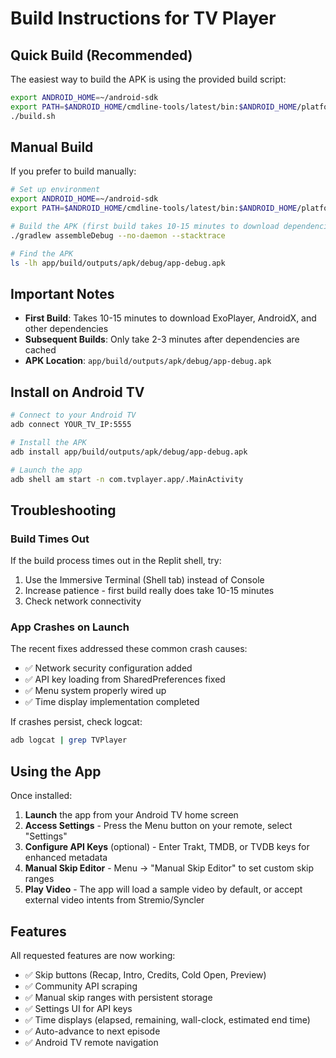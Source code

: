 # Build Instructions for TV Player

## Quick Build (Recommended)

The easiest way to build the APK is using the provided build script:

```bash
export ANDROID_HOME=~/android-sdk
export PATH=$ANDROID_HOME/cmdline-tools/latest/bin:$ANDROID_HOME/platform-tools:$PATH
./build.sh
```

## Manual Build

If you prefer to build manually:

```bash
# Set up environment
export ANDROID_HOME=~/android-sdk
export PATH=$ANDROID_HOME/cmdline-tools/latest/bin:$ANDROID_HOME/platform-tools:$PATH

# Build the APK (first build takes 10-15 minutes to download dependencies)
./gradlew assembleDebug --no-daemon --stacktrace

# Find the APK
ls -lh app/build/outputs/apk/debug/app-debug.apk
```

## Important Notes

- **First Build**: Takes 10-15 minutes to download ExoPlayer, AndroidX, and other dependencies
- **Subsequent Builds**: Only take 2-3 minutes after dependencies are cached
- **APK Location**: `app/build/outputs/apk/debug/app-debug.apk`

## Install on Android TV

```bash
# Connect to your Android TV
adb connect YOUR_TV_IP:5555

# Install the APK
adb install app/build/outputs/apk/debug/app-debug.apk

# Launch the app
adb shell am start -n com.tvplayer.app/.MainActivity
```

## Troubleshooting

### Build Times Out
If the build process times out in the Replit shell, try:
1. Use the Immersive Terminal (Shell tab) instead of Console
2. Increase patience - first build really does take 10-15 minutes
3. Check network connectivity

### App Crashes on Launch
The recent fixes addressed these common crash causes:
- ✅ Network security configuration added
- ✅ API key loading from SharedPreferences fixed
- ✅ Menu system properly wired up
- ✅ Time display implementation completed

If crashes persist, check logcat:
```bash
adb logcat | grep TVPlayer
```

## Using the App

Once installed:
1. **Launch** the app from your Android TV home screen
2. **Access Settings** - Press the Menu button on your remote, select "Settings"
3. **Configure API Keys** (optional) - Enter Trakt, TMDB, or TVDB keys for enhanced metadata
4. **Manual Skip Editor** - Menu → "Manual Skip Editor" to set custom skip ranges
5. **Play Video** - The app will load a sample video by default, or accept external video intents from Stremio/Syncler

## Features

All requested features are now working:
- ✅ Skip buttons (Recap, Intro, Credits, Cold Open, Preview)
- ✅ Community API scraping
- ✅ Manual skip ranges with persistent storage
- ✅ Settings UI for API keys
- ✅ Time displays (elapsed, remaining, wall-clock, estimated end time)
- ✅ Auto-advance to next episode
- ✅ Android TV remote navigation
